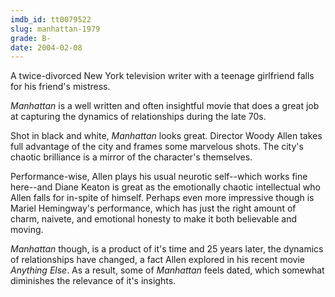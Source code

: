 ```yaml
---
imdb_id: tt0079522
slug: manhattan-1979
grade: B-
date: 2004-02-08
---
```


A twice-divorced New York television writer with a teenage girlfriend falls for his friend's mistress.

_Manhattan_ is a well written and often insightful movie that does a great job at capturing the dynamics of relationships during the late 70s.

Shot in black and white, _Manhattan_ looks great. Director Woody Allen takes full advantage of the city and frames some marvelous shots. The city's chaotic brilliance is a mirror of the character's themselves.

Performance-wise, Allen plays his usual neurotic self--which works fine here--and Diane Keaton is great as the emotionally chaotic intellectual who Allen falls for in-spite of himself. Perhaps even more impressive though is Mariel Hemingway's performance, which has just the right amount of charm, naivete, and emotional honesty to make it both believable and moving.

_Manhattan_ though, is a product of it's time and 25 years later, the dynamics of relationships have changed, a fact Allen explored in his recent movie <span data-imdb-id="tt0313792">_Anything Else_</span>. As a result, some of _Manhattan_ feels dated, which somewhat diminishes the relevance of it's insights.
